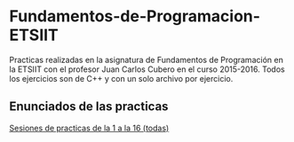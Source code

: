 # Fundamentos-de-Programacion-ETSIIT
Practicas realizadas en la asignatura de Fundamentos de Programación en la ETSIIT con el profesor Juan Carlos Cubero
en el curso 2015-2016.
Todos los ejercicios son de C++ y con un solo archivo por ejercicio.

## Enunciados de las practicas

[Sesiones de practicas de la 1 a la 16 (todas)](https://mega.nz/#!ggYlWRZT!XZDqEpMhyJS_v6mIZCtnEEuY98cnVQ58L_fPoS2PoZA)

